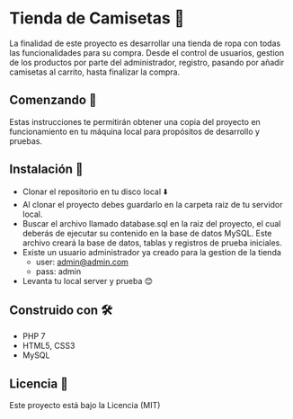 # Tienda de Camisetas 👕
La finalidad de este proyecto es desarrollar una tienda de ropa con todas las funcionalidades para su compra. Desde el control de usuarios, gestion de los productos por parte del administrador, registro, pasando por añadir camisetas al carrito, hasta finalizar la compra.

## Comenzando 🚀
Estas instrucciones te permitirán obtener una copia del proyecto en funcionamiento en tu máquina local para propósitos de desarrollo y pruebas.

## Instalación 🔧
- Clonar el repositorio en tu disco local ⬇️
- Al clonar el proyecto debes guardarlo en la carpeta raiz de tu servidor local.
- Buscar el archivo llamado database.sql en la raiz del proyecto, el cual deberás de ejecutar su contenido en la base de datos MySQL. Este archivo creará la base de datos, tablas y registros de prueba iniciales.
- Existe un usuario administrador ya creado para la gestion de la tienda
  - user: admin@admin.com
  - pass: admin
- Levanta tu local server y prueba 😊

## Construido con 🛠
- PHP 7
- HTML5, CSS3
- MySQL

## Licencia 📄
Este proyecto está bajo la Licencia (MIT)